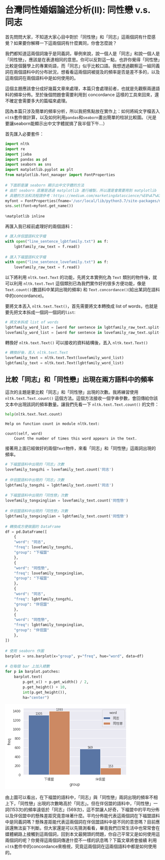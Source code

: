 
# 台灣同性婚姻論述分析(II): 同性戀 v.s. 同志

首先問問大家，不知道大家心目中對於「同性戀」和「同志」這兩個詞有什麼感覺？如果要你解釋一下這兩個詞有什麼異同，你會怎麼說？

我們都知道這兩個詞幾乎是同義詞，舉例來說，說一個人是「同志」和說一個人是「同性戀」，應該是在表達相同的意思。你可以反對這一點，也許你覺得「同性戀」比較是個醫學上的專業術語，而「同志」似乎比較口語。我想透過觀察這一組同義詞在兩個語料中的分布狀況，想看看這兩個詞被提及的頻率是否是差不多的，以及這兩個詞在兩個語料中是如何使用的。

這個主題應該會分成好幾篇文章來處理，本篇只會處理前者，也就是先觀察兩邊語料的頻率分佈。至於後個問題會需要利用到 concordance 這樣的工具來回來，還不確定會需要多大的篇幅來處理。

因為本篇只涉及簡單的頻率分析，所以我把焦點放在實作上：如何將純文字檔丟入`nltk`套件做計算，以及如何利用`pandas`和`seaborn`畫出簡單的柱狀比較圖。（光是要讓seaborn能顯示出中文字體就搞了我半個下午...）

首先匯入必要套件：


```python
import nltk
import re
import jieba
import pandas as pd
import seaborn as sns
import matplotlib.pyplot as plt
from matplotlib.font_manager import FontProperties

# 下面即是讓 seaborn 顯示出中文字體的方法
# 由於 seaborn 底層是透過 matplotlib 進行繪製，所以還是會需要用到 matplotlib
# 具體的方法和流程請參考：https://medium.com/marketingdatascience/%E8%A7%A3%E6%B1%BApython-3-matplotlib%E8%88%87seaborn%E8%A6%96%E8%A6%BA%E5%8C%96%E5%A5%97%E4%BB%B6%E4%B8%AD%E6%96%87%E9%A1%AF%E7%A4%BA%E5%95%8F%E9%A1%8C-f7b3773a889b
myfont = FontProperties(fname='/usr/local/lib/python3.7/site-packages/matplotlib/mpl-data/fonts/ttf/msj.ttf',size=14)
sns.set(font=myfont.get_name())

%matplotlib inline
```

再匯入我已經前處理好的兩個語料：


```python
# 匯入伴侶盟語料文字檔
with open("line_sentence_lgbtfamily.txt") as f:
    lgbtfamily_raw_text = f.read()

# 匯入下福盟語料文字檔    
with open("line_sentence_lovefamily.txt") as f:
    lovefamily_raw_text = f.read()
```

以下將利用 `nltk.text.Text` 的功能，先將文本實例化為 `Text` 類別的物件後，就可以利用 `nltk.text.Text` 這個類別已為我們實作好的很多方便功能，像是`Text.count()`(數語料中某詞出現的頻率) 和 `Text.concordance()`(給出某詞在語料中的concordance)。

要將文本丟入 `nltk.text.Text()`，首先需要將文本轉換成 list of words，也就是要先把文本拆成一個詞一個詞的`list`:


```python
# 將文本拆成 list of words
lgbtfamily_word_list = [word for sentence in lgbtfamily_raw_text.split('\n') for word in sentence.split(' ')]
lovefamily_word_list = [word for sentence in lovefamily_raw_text.split('\n') for word in sentence.split(' ')]
```

轉換好 `nltk.text.Text()` 可以接收的資料結構後，丟入 `nltk.text.Text()`


```python
# 轉換好後，丟入 nltk.text.Text
lovefamily_text = nltk.text.Text(lovefamily_word_list)
lgbtfamily_text = nltk.text.Text(lgbtfamily_word_list)
```

## 比較「同志」和「同性戀」出現在兩方語料中的頻率

這次的主題是要比較「同志」和「同性戀」出現的次數。我將練習使用 `nltk.text.Text.count()` 這個方法。這個方法接收一個字串參數，會回傳給你該文本中出現該詞的頻率數量。讓我們先看一下 `nltk.text.Text.count()` 的文件：


```python
help(nltk.text.Text.count)
```

    Help on function count in module nltk.text:
    
    count(self, word)
        Count the number of times this word appears in the text.
    


接著用上面已經做好的兩個`Text`物件，來看「同志」和「同性戀」這兩詞出現的頻率。


```python
# 下福盟語料中出現的「同志」次數
lovefamily_tongzhi = lovefamily_text.count('同志')

# 伴侶盟語料中出現的「同志」次數
lgbtfamily_tongzhi = lgbtfamily_text.count('同志')

# 下福盟語料中出現的「同性戀」次數
lovefamily_tongxinglian = lovefamily_text.count('同性戀')

# 伴侶盟語料中出現的「同性戀」次數
lgbtfamily_tongxinglian = lgbtfamily_text.count('同性戀')

# 轉換成方便做圖的 DataFrame
df = pd.DataFrame([
    {
    "word": "同志",
    "freq": lovefamily_tongzhi,
    "group": "下福盟"
    },
    {
    "word": "同性戀",
    "freq": lovefamily_tongxinglian,
    "group": "下福盟"
    },
    {
    "word": "同志",
    "freq": lgbtfamily_tongzhi,
    "group": "伴侶盟"
    },
    {
    "word": "同性戀",
    "freq": lgbtfamily_tongxinglian,
    "group": "伴侶盟"
    },
])

# 使用 seaborn 作圖
barplot = sns.barplot(x="group", y="freq", hue="word", data=df)

# 在每個 bar 上加入總數
for p in barplot.patches:
    barplot.text(
        p.get_x() + p.get_width() / 2,
        p.get_height() + 10,
        int(p.get_height()),
        ha="center")
```


![png](article_files/article_14_0.png)


由上圖可以看出，在下福盟的語料中，「同志」與「同性戀」兩詞出現的頻率不相上下，「同性戀」出現的次數略高於「同志」。但在伴侶盟的語料中，「同性戀」一詞(153次)的頻率遠低於「同志」(569次)，這不禁讓人好奇，下福盟中的平均分佈以及伴侶盟中的懸殊差距究竟意味著什麼。平均分佈能代表這兩個詞在下福盟語料中是同義詞嗎？懸殊差距能代表這兩個詞在伴侶盟語料中是不同的意思嗎？目前應該還無法妄下判斷。但大家還是可以先猜測看看，畢竟我們日常生活中也常常會在媒體網路上接觸到這兩個詞，回到本文最開頭的問題，你自己平常又是如何使用這兩個詞的呢？你覺得這兩個詞傳達什麼不一樣的訊息嗎？下篇文章將會接續
利用`nltk`套件中的concordance來檢視，究竟這兩個詞在這兩個語料中都是如何使用的。

